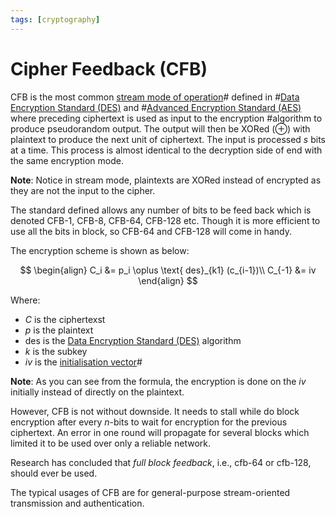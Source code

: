 ```yaml
---
tags: [cryptography]
---
```


# Cipher Feedback (CFB)

CFB is the most common [stream mode of operation](202209281239.md)# defined in
#[Data Encryption Standard (DES)](202209012203.md) and #[Advanced Encryption Standard (AES)](202209012213.md)
where preceding ciphertext is used as input to the encryption #algorithm to
produce pseudorandom output. The output will then be XORed ($\oplus$) with
plaintext to produce the next unit of ciphertext. The input is processed $s$
bits at a time. This process is almost identical to the decryption side of end
with the same encryption mode.

**Note**: Notice in stream mode, plaintexts are XORed instead of encrypted as
they are not the input to the cipher.

The standard defined allows any number of bits to be feed back which is denoted
CFB-1, CFB-8, CFB-64, CFB-128 etc. Though it is more efficient to use all the
bits in block, so CFB-64 and CFB-128 will come in handy.

The encryption scheme is shown as below:

$$
\begin{align}
C_i &= p_i \oplus \text{ des}_{k1} (c_{i-1})\\
C_{-1} &= iv
\end{align}
$$

Where:
- $C$ is the ciphertexst
- $p$ is the plaintext
- $\text{des}$ is the [Data Encryption Standard (DES)](202209012203.md)
  algorithm
- $k$ is the subkey
- $iv$ is the [initialisation vector](202210071133.md)#

**Note**: As you can see from the formula, the encryption is done on the $iv$
initially instead of directly on the plaintext.

However, CFB is not without downside. It needs to stall while do block
encryption after every $n$-bits to wait for encryption for the previous
ciphertext. An error in one round will propagate for several blocks which
limited it to be used over only a reliable network.

Research has concluded that *full block feedback*, i.e., cfb-64 or cfb-128,
should ever be used.

The typical usages of CFB are for general-purpose stream-oriented transmission
and authentication.
